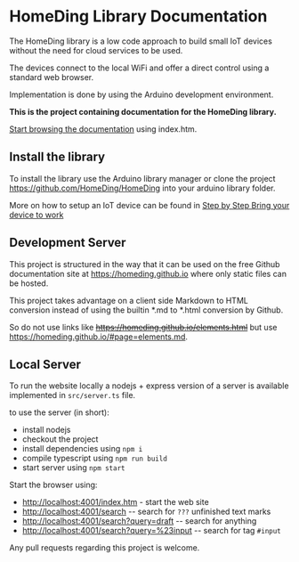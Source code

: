 # HomeDing Library Documentation

The HomeDing library is a low code approach to build small IoT devices
without the need for cloud services to be used.

The devices connect to the local WiFi and offer a direct control using a standard web browser.

Implementation is done by using the Arduino development environment.

**This is the project containing documentation for the HomeDing library.**

[Start browsing the documentation](/index.htm)
using index.htm.

## Install the library

To install the library use the Arduino library manager or clone the project <https://github.com/HomeDing/HomeDing> into your arduino library folder.

More on how to setup an IoT device can be found in
[Step by Step Bring your device to work](/stepsnewdevice.md)


## Development Server

This project is structured in the way that it can be used on the free 
Github documentation site at <https://homeding.github.io> where only static files can be hosted.

This project takes advantage on a client side Markdown to HTML conversion instead of using the builtin *.md to *.html conversion by Github.

So do not use links like ~~<https://homeding.github.io/elements.html>~~ but use <https://homeding.github.io/#page=elements.md>.


## Local Server

To run the website locally a nodejs + express version of a server is available implemented in `src/server.ts` file.

to use the server (in short):

* install nodejs
* checkout the project
* install dependencies using `npm i`
* compile typescript using `npm run build`
* start server using `npm start`

Start the browser using:

* <http://localhost:4001/index.htm> - start the web site
* <http://localhost:4001/search> -- search for `???` unfinished text marks 
* <http://localhost:4001/search?query=draft> -- search for anything
* <http://localhost:4001/search?query=%23input> -- search for tag `#input`

Any pull requests regarding this project is welcome.
